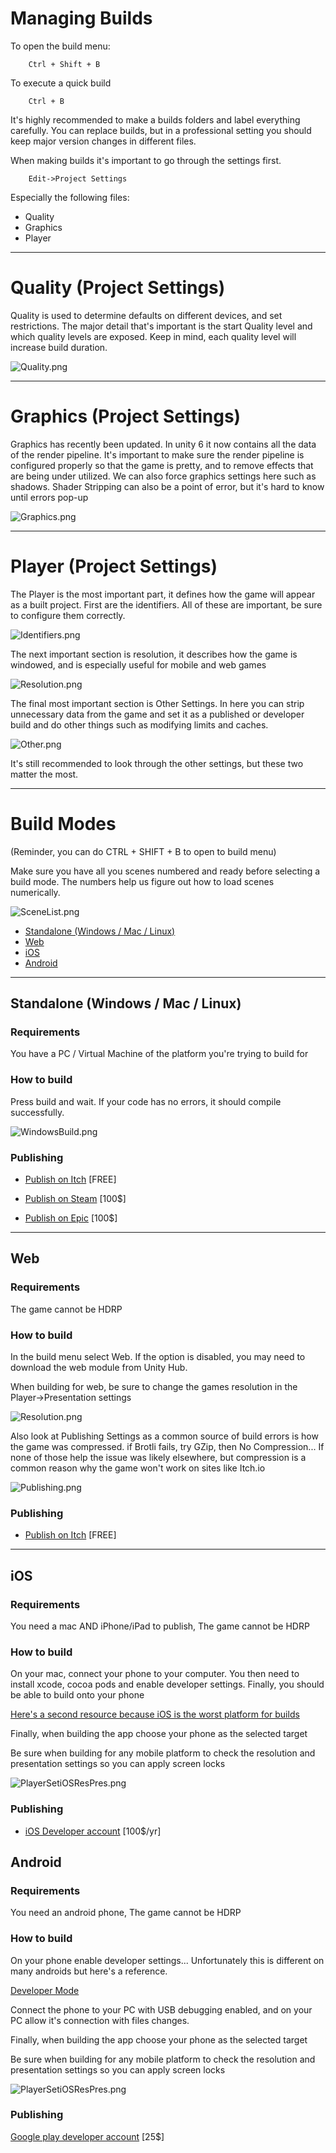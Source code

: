 ﻿# Managing Builds

To open the build menu:

        Ctrl + Shift + B 

To execute a quick build

        Ctrl + B

It's highly recommended to make a builds folders and label everything carefully. You can replace builds, but in a professional setting you should keep major version changes in different files.

When making builds it's important to go through the settings first.

        Edit->Project Settings

Especially the following files:

* Quality
* Graphics
* Player

---
# Quality (Project Settings)

Quality is used to determine defaults on different devices, and set restrictions. The major detail that's important is the start Quality level and which quality levels are exposed. Keep in mind, each quality level will increase build duration.

![Quality.png](../../Images/Quality.png)

---
# Graphics (Project Settings)

Graphics has recently been updated. In unity 6 it now contains all the data of the render pipeline. It's important to make sure the render pipeline is configured properly so that the game is pretty, and to remove effects that are being under utilized. We can also force graphics settings here such as shadows. Shader Stripping can also be a point of error, but it's hard to know until errors pop-up

![Graphics.png](../../Images/Graphics.png)

---
# Player (Project Settings)

The Player is the most important part, it defines how the game will appear as a built project. First are the identifiers.
All of these are important, be sure to configure them correctly.

![Identifiers.png](../../Images/Identifiers.png)

The next important section is resolution, it describes how the game is windowed, and is especially useful for mobile and web games

![Resolution.png](../../Images/Resolution.png)

The final most important section is Other Settings. 
In here you can strip unnecessary data from the game and set it as a 
published or developer build and do other things such as modifying limits and caches.

![Other.png](../../Images/Other.png)


It's still recommended to look through the other settings, but these two matter the most.

---
# Build Modes
(Reminder, you can do CTRL + SHIFT + B to open to build menu)

Make sure you have all you scenes numbered and ready before selecting a build mode. The numbers help us figure out how to load scenes numerically.

![SceneList.png](../../Images/SceneList.png)

* [Standalone (Windows / Mac / Linux)](#standalone-windows--mac--linux)
* [Web](#web)
* [iOS](#ios)
* [Android](#android)
---

## Standalone (Windows / Mac / Linux)

### Requirements
You have a PC / Virtual Machine of the platform you're trying to build for
### How to build
Press build and wait. If your code has no errors, it should compile successfully.

![WindowsBuild.png](../../Images/WindowsBuild.png)
### Publishing

* [Publish on Itch](https://itch.io/developers) [FREE]

* [Publish on Steam](https://partner.steamgames.com/steamdirect) [100$]

* [Publish on Epic](https://store.epicgames.com/en-US/news/epic-games-store-launches-self-publishing-tools-for-game-developers-and-publishers) [100$]


---
## Web
### Requirements
The game cannot be HDRP
### How to build

In the build menu select Web. If the option is disabled, you may need to download the web module from Unity Hub.

When building for web, be sure to change the games resolution in the Player->Presentation settings

![Resolution.png](../../Images/ResolutionWeb.png)

Also look at Publishing Settings as a common source of build errors is how the game was compressed.
if Brotli fails, try GZip, then No Compression... If none of those help the issue was likely elsewhere, but compression is a common reason why the game won't work on sites like Itch.io

![Publishing.png](../../Images/Publishing.png)

### Publishing
*  [Publish on Itch](https://itch.io/developers) [FREE]


---
## iOS
### Requirements
You need a mac AND iPhone/iPad to publish,
The game cannot be HDRP

### How to build

On your mac, connect your phone to your computer. You then need to install xcode, cocoa pods and enable developer settings. Finally, you should be able to build onto your phone

[Here's a second resource because iOS is the worst platform for builds](https://docs.unity3d.com/Manual/iphone-BuildProcess.html)


Finally, when building the app choose your phone as the selected target

Be sure when building for any mobile platform to check the resolution and presentation settings so you can apply screen locks

![PlayerSetiOSResPres.png](../../Images/PlayerSetiOSResPres.png)

### Publishing
* [iOS Developer account](https://developer.apple.com/programs/) [100$/yr]

## Android

### Requirements
You need an android phone,
The game cannot be HDRP
### How to build

On your phone enable developer settings... Unfortunately this is different on many androids but here's a reference.

[Developer Mode](https://developer.android.com/studio/debug/dev-options)

Connect the phone to your PC with USB debugging enabled, and on your PC allow it's connection with files changes.

Finally, when building the app choose your phone as the selected target

Be sure when building for any mobile platform to check the resolution and presentation settings so you can apply screen locks

![PlayerSetiOSResPres.png](../../Images/PlayerSetiOSResPres.png)


### Publishing
[Google play developer account](https://developer.android.com/) [25$]

